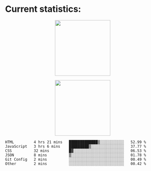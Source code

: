 
  # Current statistics:


<p align="center">
  <img height="180em" align="center" src="https://github-readme-stats.vercel.app/api?username=KZvilla&show_icons=true&hide_border=true&count_private=true&include_all_commits=true&theme=blue-green" /> 
</p>
<p align="center">
  <img height="180em"src="https://github-readme-stats.vercel.app/api/top-langs/?username=kzvilla" />
</p>

<p align="center">
</p>

<!--START_SECTION:waka-->

```text
HTML         4 hrs 21 mins   █████████████▒░░░░░░░░░░░   52.99 %
JavaScript   3 hrs 6 mins    █████████▒░░░░░░░░░░░░░░░   37.77 %
CSS          32 mins         █▓░░░░░░░░░░░░░░░░░░░░░░░   06.53 %
JSON         8 mins          ▒░░░░░░░░░░░░░░░░░░░░░░░░   01.78 %
Git Config   2 mins          ░░░░░░░░░░░░░░░░░░░░░░░░░   00.49 %
Other        2 mins          ░░░░░░░░░░░░░░░░░░░░░░░░░   00.42 %
```

<!--END_SECTION:waka-->
